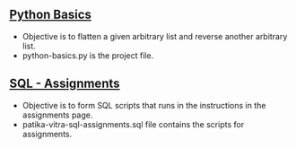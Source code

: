 ## [Python Basics](https://www.patika.dev/egitimler/veri-bilimi-patikasi/python-temel)

* Objective is to flatten a given arbitrary list and reverse another arbitrary list.
* python-basics.py is the project file.


## [SQL - Assignments](https://app.patika.dev/egitimler/veri-bilimi-patikasi/sql/)

* Objective is to form SQL scripts that runs in the instructions in the assignments page.
* patika-vitra-sql-assignments.sql file contains the scripts for assignments.
